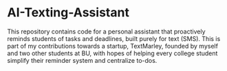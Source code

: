 # AI-Texting-Assistant
This repository contains code for a personal assistant that proactively reminds students of tasks and deadlines, built purely for text (SMS). This is part of my contributions towards a startup, TextMarley, founded by myself and two other students at BU, with hopes of helping every college student simplify their reminder system and centralize to-dos. 
